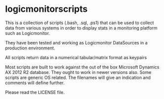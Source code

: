 # logicmonitorscripts

This is a collection of scripts (.bash, .sql, .ps1) that can be used to collect data from various systems in order to display stats in a monitoring platform such as Logicmonitor. 

They have been tested and working as Logicmonitor DataSources in a production environment.

All scripts return data in a numerical tabular/matrix format as keypairs

Most scripts are built to work against the out of the box Microsoft Dynamics AX 2012 R2 database. They ought to work in newer versions also. Some scripts are generic OS related. The filenames will give an indication and comments will define further.

Please read the LICENSE file.
